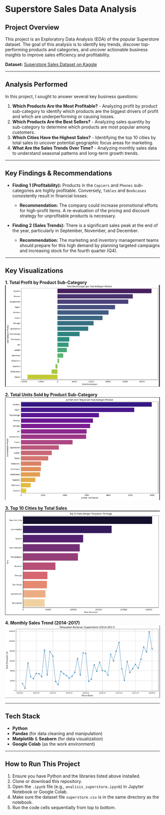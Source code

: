 # Superstore Sales Data Analysis

## Project Overview
This project is an Exploratory Data Analysis (EDA) of the popular Superstore dataset. The goal of this analysis is to identify key trends, discover top-performing products and categories, and uncover actionable business insights to improve sales efficiency and profitability.

**Dataset:** [Superstore Sales Dataset on Kaggle](https://www.kaggle.com/datasets/safalpreeth/super-store-dataset)

---

## Analysis Performed
In this project, I sought to answer several key business questions:
1.  **Which Products Are the Most Profitable?** - Analyzing profit by product sub-category to identify which products are the biggest drivers of profit and which are underperforming or causing losses.
2.  **Which Products Are the Best Sellers?** - Analyzing sales quantity by sub-category to determine which products are most popular among customers.
3.  **Which Cities Have the Highest Sales?** - Identifying the top 10 cities by total sales to uncover potential geographic focus areas for marketing.
4.  **What Are the Sales Trends Over Time?** - Analyzing monthly sales data to understand seasonal patterns and long-term growth trends.

---

## Key Findings & Recommendations
* **Finding 1 (Profitability):** Products in the `Copiers` and `Phones` sub-categories are highly profitable. Conversely, `Tables` and `Bookcases` consistently result in financial losses.
    * **Recommendation:** The company could increase promotional efforts for high-profit items. A re-evaluation of the pricing and discount strategy for unprofitable products is necessary.

* **Finding 2 (Sales Trends):** There is a significant sales peak at the end of the year, particularly in September, November, and December.
    * **Recommendation:** The marketing and inventory management teams should prepare for this high demand by planning targeted campaigns and increasing stock for the fourth quarter (Q4).

---

## Key Visualizations


**1. Total Profit by Product Sub-Category**
![QuestionNO1](images/QuestionNO1.png)

**2. Total Units Sold by Product Sub-Category**
![QuestionNO2](images/QuestionNO2.png)

**3. Top 10 Cities by Total Sales**
![QuestionNO3](images/QuestionNO3.png)

**4. Monthly Sales Trend (2014-2017)**
![QuestionNO4](images/QuestionNO4.png)

---

## Tech Stack
* **Python**
* **Pandas** (for data cleaning and manipulation)
* **Matplotlib** & **Seaborn** (for data visualization)
* **Google Colab** (as the work environment)

---

## How to Run This Project
1.  Ensure you have Python and the libraries listed above installed.
2.  Clone or download this repository.
3.  Open the `.ipynb` file (e.g., `analisis_superstore.ipynb`) in Jupyter Notebook or Google Colab.
4.  Make sure the dataset file `superstore.csv` is in the same directory as the notebook.
5.  Run the code cells sequentially from top to bottom.
